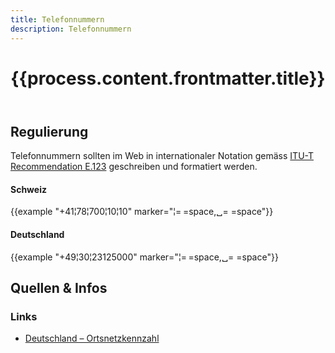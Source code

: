 ```yaml
---
title: Telefonnummern
description: Telefonnummern
---
```



<header>

# {{process.content.frontmatter.title}}

</header>



## Regulierung
Telefonnummern sollten im Web in internationaler Notation gemäss [ITU-T Recommendation E.123](https://www.itu.int/rec/T-REC-E.123-200102-I/en) geschreiben und formatiert werden.


<div class="example-big">

#### Schweiz

{{example "+41¦78¦700¦10¦10" marker="¦=&#x202F;=space,␣=​&nbsp;=space"}}


</div>


<div class="example-big">

#### Deutschland

{{example "+49¦30¦23125000" marker="¦=&#x202F;=space,␣=​&nbsp;=space"}}


</div>



## Quellen & Infos

<div class="box">

### Links
* [Deutschland – Ortsnetzkennzahl](https://de.wikipedia.org/wiki/Telefonvorwahl_(Deutschland))
</div>
